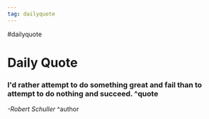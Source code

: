 ```yaml
---
tag: dailyquote
---
```


#dailyquote

# Daily Quote

### I'd rather attempt to do something great and fail than to attempt to do nothing and succeed. ^quote
*-Robert Schuller* ^author
